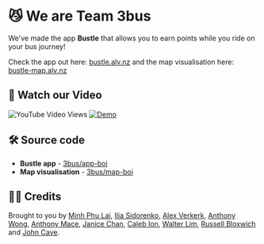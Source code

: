 # 😼 We are Team 3bus
We've made the app **Bustle** that allows you to earn points while you ride on your bus journey!

Check the app out here: [bustle.alv.nz](https://bustle.alv.nz/)
and the map visualisation here: [bustle-map.alv.nz](https://bustle-map.alv.nz/)

## 🎥 Watch our Video
![YouTube Video Views](https://img.shields.io/youtube/views/GBad4Pu6kyk?style=social)
[![Demo](https://user-images.githubusercontent.com/2031472/185774587-46df4cea-6ef9-4e4d-9c3e-f1611f56f95b.jpeg)](https://www.youtube.com/watch?v=GBad4Pu6kyk)

## 🛠 Source code
- **Bustle app** - [3bus/app-boi](https://github.com/3bus/app-boi)
- **Map visualisation** - [3bus/map-boi](https://github.com/3bus/map-boi)

## 👯‍♀️ Credits

Brought to you by [Minh Phu Lai](https://github.com/MinhPhu0304), [Ilia Sidorenko](https://github.com/noway), [Alex Verkerk](https://github.com/Alxjlv), [Anthony Wong](https://github.com/anthonywongnz), [Anthony Mace](https://github.com/JacobKorn), [Janice Chan](https://standardresume.co/r/ccsjanice), [Caleb Ion](https://github.com/Calebhino), [Walter Lim](https://github.com/waltzaround), [Russell Bloxwich](https://github.com/RussellBloxwich) and [John Cave](https://github.com/johncave).
